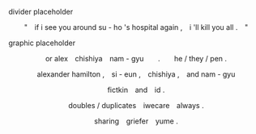 divider placeholder

<p align="center">" if i see you around su - ho 's hospital again , i 'll kill you all . " </p>

graphic placeholder

<p align="center">or alex chishiya nam - gyu  .  he / they / pen .</p>
<p align="center">alexander hamilton , si - eun , chishiya , and nam - gyu</p>
<p align="center">fictkin and id .</p>
<p align="center">doubles / duplicates iwecare always .</p>
<p align="center">sharing griefer yume .</p>
